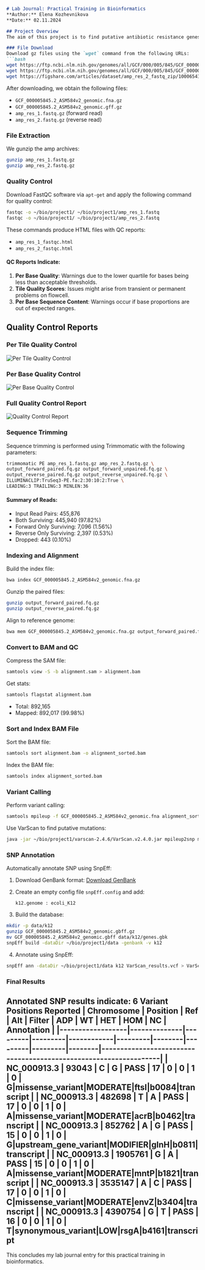 ```markdown
# Lab Journal: Practical Training in Bioinformatics
**Author:** Elena Kozhevnikova  
**Date:** 02.11.2024  

## Project Overview
The aim of this project is to find putative antibiotic resistance genes in a laboratory *E. coli* strain compared to a natural non-resistant strain. We are provided with sequence reads of the strain under study and a reference wild-type genome.

### File Download
Download gz files using the `wget` command from the following URLs:
```bash
wget https://ftp.ncbi.nlm.nih.gov/genomes/all/GCF/000/005/845/GCF_000005845.2_ASM584v2/GCF_000005845.2_ASM584v2_genomic.fna.gz
wget https://ftp.ncbi.nlm.nih.gov/genomes/all/GCF/000/005/845/GCF_000005845.2_ASM584v2/GCF_000005845.2_ASM584v2_genomic.gff.gz
wget https://figshare.com/articles/dataset/amp_res_2_fastq_zip/10006541/3?file=23769692
```

After downloading, we obtain the following files:
- `GCF_000005845.2_ASM584v2_genomic.fna.gz`
- `GCF_000005845.2_ASM584v2_genomic.gff.gz`
- `amp_res_1.fastq.gz` (forward read)
- `amp_res_2.fastq.gz` (reverse read)

### File Extraction
We gunzip the amp archives:
```bash
gunzip amp_res_1.fastq.gz
gunzip amp_res_2.fastq.gz
```

### Quality Control
Download FastQC software via `apt-get` and apply the following command for quality control:
```bash
fastqc -o ~/bio/project1/ ~/bio/project1/amp_res_1.fastq
fastqc -o ~/bio/project1/ ~/bio/project1/amp_res_2.fastq
```

These commands produce HTML files with QC reports:
- `amp_res_1_fastqc.html`
- `amp_res_2_fastqc.html`

#### QC Reports Indicate:
1. **Per Base Quality**: Warnings due to the lower quartile for bases being less than acceptable thresholds.
2. **Tile Quality Scores**: Issues might arise from transient or permanent problems on flowcell.
3. **Per Base Sequence Content**: Warnings occur if base proportions are out of expected ranges.

## Quality Control Reports

### Per Tile Quality Control
![Per Tile Quality Control](./Per_tile_QC.png)

### Per Base Quality Control
![Per Base Quality Control](./Per_base_QC.png)

### Full Quality Control Report
![Quality Control Report](./QC_report.png)

### Sequence Trimming
Sequence trimming is performed using Trimmomatic with the following parameters:
```bash
trimmomatic PE amp_res_1.fastq.gz amp_res_2.fastq.gz \
output_forward_paired.fq.gz output_forward_unpaired.fq.gz \
output_reverse_paired.fq.gz output_reverse_unpaired.fq.gz \
ILLUMINACLIP:TruSeq3-PE.fa:2:30:10:2:True \
LEADING:3 TRAILING:3 MINLEN:36
```

#### Summary of Reads:
- Input Read Pairs: 455,876
- Both Surviving: 445,940 (97.82%)
- Forward Only Surviving: 7,096 (1.56%)
- Reverse Only Surviving: 2,397 (0.53%)
- Dropped: 443 (0.10%)

### Indexing and Alignment
Build the index file:
```bash
bwa index GCF_000005845.2_ASM584v2_genomic.fna.gz
```

Gunzip the paired files:
```bash
gunzip output_forward_paired.fq.gz
gunzip output_reverse_paired.fq.gz
```

Align to reference genome:
```bash
bwa mem GCF_000005845.2_ASM584v2_genomic.fna.gz output_forward_paired.fq output_reverse_paired.fq > alignment.sam
```

### Convert to BAM and QC
Compress the SAM file:
```bash
samtools view -S -b alignment.sam > alignment.bam
```

Get stats:
```bash
samtools flagstat alignment.bam
```
- Total: 892,165
- Mapped: 892,017 (99.98%)

### Sort and Index BAM File
Sort the BAM file:
```bash
samtools sort alignment.bam -o alignment_sorted.bam
```

Index the BAM file:
```bash
samtools index alignment_sorted.bam
```

### Variant Calling
Perform variant calling:
```bash
samtools mpileup -f GCF_000005845.2_ASM584v2_genomic.fna alignment_sorted.bam > my.mpileup
```

Use VarScan to find putative mutations:
```bash
java -jar ~/bio/project1/varscan-2.4.6/VarScan.v2.4.0.jar mpileup2snp my.mpileup --min-var-freq 0.5 --variants --output-vcf 1 > VarScan_results.vcf
```

### SNP Annotation
Automatically annotate SNP using SnpEff:
1. Download GenBank format:
   [Download GenBank](https://ftp.ncbi.nlm.nih.gov/genomes/all/GCF/000/005/845/GCF_000005845.2_ASM584v2/GCF_000005845.2_ASM584v2_genomic.gbff.gz)

2. Create an empty config file `snpEff.config` and add:
   ```
   k12.genome : ecoli_K12
   ```

3. Build the database:
```bash
mkdir -p data/k12
gunzip GCF_000005845.2_ASM584v2_genomic.gbff.gz
mv GCF_000005845.2_ASM584v2_genomic.gbff data/k12/genes.gbk
snpEff build -dataDir ~/bio/project1/data -genbank -v k12
```

4. Annotate using SnpEff:
```bash
snpEff ann -dataDir ~/bio/project1/data k12 VarScan_results.vcf > VarScan_results_annotated.vcf
```

### Final Results
Annotated SNP results indicate:
**6 Variant Positions Reported**
| **Chromosome**  | **Position** | **Ref** | **Alt** | **Filter** | **ADP** | **WT** | **HET** | **HOM** | **NC** | **Annotation**                                                  |
|------------------|--------------|---------|---------|------------|---------|--------|---------|---------|--------|------------------------------------------------------------------|
| NC_000913.3      | 93043        | C       | G       | PASS       | 17      | 0      | 0       | 1       | 0      | G|missense_variant|MODERATE|ftsI|b0084|transcript         |
| NC_000913.3      | 482698       | T       | A       | PASS       | 17      | 0      | 0       | 1       | 0      | A|missense_variant|MODERATE|acrB|b0462|transcript        |
| NC_000913.3      | 852762       | A       | G       | PASS       | 15      | 0      | 0       | 1       | 0      | G|upstream_gene_variant|MODIFIER|glnH|b0811|transcript     |
| NC_000913.3      | 1905761      | G       | A       | PASS       | 15      | 0      | 0       | 1       | 0      | A|missense_variant|MODERATE|mntP|b1821|transcript      |
| NC_000913.3      | 3535147      | A       | C       | PASS       | 17      | 0      | 0       | 1       | 0      | C|missense_variant|MODERATE|envZ|b3404|transcript      |
| NC_000913.3      | 4390754      | G       | T       | PASS       | 16      | 0      | 0       | 1       | 0      | T|synonymous_variant|LOW|rsgA|b4161|transcript 
---

This concludes my lab journal entry for this practical training in bioinformatics.
```


